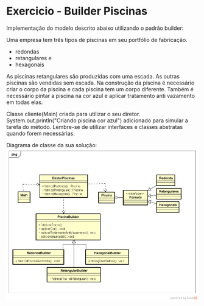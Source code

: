 # Exercicio - Builder Piscinas

Implementação do modelo descrito abaixo utilizando o padrão builder:

Uma empresa tem três tipos de piscinas em seu portfólio de fabricação.

* redondas
* retangulares e 
* hexagonais

As piscinas retangulares são produzidas com uma escada. As outras piscinas são vendidas sem escada.
Na construção da piscina é necessário criar o corpo da piscina e cada piscina tem um corpo diferente. 
Também é necessário pintar a piscina na cor azul e aplicar tratamento anti vazamento em todas elas.

Classe cliente(Main) criada para utilizar o seu diretor.
System.out.println("Criando piscina cor azul") adicionado para simular a tarefa do método.
Lembre-se de utilizar interfaces e classes abstratas quando forem necessárias.

Diagrama de classe da sua solução:
![alt tag](https://github.com/GiseliSiqueira/POO2/blob/master/BuilderPiscina/Piscina%20com%20builder.png)
